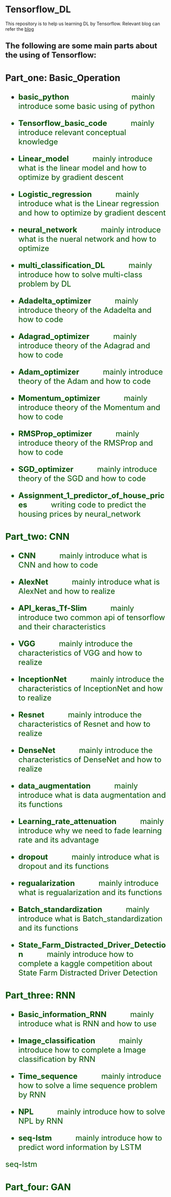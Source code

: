 # Tensorflow_DL


This repository is to help us learning DL by Tensorflow.  Relevant blog can refer the [blog](http://www.weijiawu.com.cn/)

## **<font size=5>The following are some main parts about the using of Tensorflow:**


### **Part_one: Basic_Operation**


* **<font color=#005000>basic_python**              &#160;&#160;&#160;&#160; &#160;&#160;&#160;&#160; &#160;&#160;&#160;&#160; &#160;&#160;&#160;&#160; &#160;&#160;&#160;&#160;&#160; &#160;              mainly introduce some basic using of python

* **<font color=#005000>Tensorflow_basic_code**			&#160;&#160;&#160;&#160; &#160;&#160;&#160;&#160; 	  mainly introduce relevant conceptual knowledge

* **<font color=#005000>Linear_model**			&#160;&#160;&#160;&#160; &#160;&#160;&#160;&#160; 	  mainly introduce what is the linear model and how to optimize by gradient descent

* **<font color=#005000>Logistic_regression**			&#160;&#160;&#160;&#160; &#160;&#160;&#160;&#160; 	  mainly introduce what is the Linear regression and how to optimize by gradient descent

* **<font color=#005000>neural_network**			&#160;&#160;&#160;&#160; &#160;&#160;&#160;&#160; 	  mainly introduce what is the nueral network and how to optimize 

* **<font color=#005000>multi_classification_DL**			&#160;&#160;&#160;&#160; &#160;&#160;&#160;&#160; 	  mainly introduce how to solve multi-class problem by DL

* **<font color=#005000>Adadelta_optimizer**			&#160;&#160;&#160;&#160; &#160;&#160;&#160;&#160; 	  mainly introduce theory of the Adadelta and how to code

* **<font color=#005000>Adagrad_optimizer**			&#160;&#160;&#160;&#160; &#160;&#160;&#160;&#160; 	  mainly introduce theory of the Adagrad and how to code

* **<font color=#005000>Adam_optimizer**			&#160;&#160;&#160;&#160; &#160;&#160;&#160;&#160; 	  mainly introduce theory of the Adam and how to code

* **<font color=#005000>Momentum_optimizer**			&#160;&#160;&#160;&#160; &#160;&#160;&#160;&#160; 	  mainly introduce theory of the Momentum and how to code

* **<font color=#005000>RMSProp_optimizer**			&#160;&#160;&#160;&#160; &#160;&#160;&#160;&#160; 	  mainly introduce theory of the RMSProp and how to code

* **<font color=#005000>SGD_optimizer**			&#160;&#160;&#160;&#160; &#160;&#160;&#160;&#160; 	  mainly introduce theory of the SGD and how to code

* **<font color=#005000>Assignment_1_predictor_of_house_prices**			&#160;&#160;&#160;&#160; &#160;&#160;&#160;&#160; 	  writing code to predict the housing prices by neural_network

### **Part_two: CNN**

* **<font color=#005000>CNN**			&#160;&#160;&#160;&#160; &#160;&#160;&#160;&#160; 	  mainly introduce what is CNN and how to code

* **<font color=#005000>AlexNet**			&#160;&#160;&#160;&#160; &#160;&#160;&#160;&#160; 	  mainly introduce what is AlexNet and how to realize

* **<font color=#005000>API_keras_Tf-Slim**			&#160;&#160;&#160;&#160; &#160;&#160;&#160;&#160; 	  mainly introduce two common api of tensorflow and their characteristics

* **<font color=#005000>VGG**			&#160;&#160;&#160;&#160; &#160;&#160;&#160;&#160; 	  mainly introduce the characteristics of VGG and how to realize

* **<font color=#005000>InceptionNet**			&#160;&#160;&#160;&#160; &#160;&#160;&#160;&#160; 	  mainly introduce the characteristics of InceptionNet and how to realize

* **<font color=#005000>Resnet**			&#160;&#160;&#160;&#160; &#160;&#160;&#160;&#160; 	  mainly introduce the characteristics of Resnet and how to realize

* **<font color=#005000>DenseNet**			&#160;&#160;&#160;&#160; &#160;&#160;&#160;&#160; 	  mainly introduce the characteristics of DenseNet and how to realize

* **<font color=#005000>data_augmentation**			&#160;&#160;&#160;&#160; &#160;&#160;&#160;&#160; 	  mainly introduce what is data augmentation and its functions

* **<font color=#005000>Learning_rate_attenuation**			&#160;&#160;&#160;&#160; &#160;&#160;&#160;&#160; 	  mainly introduce why we need to fade learning rate and its advantage

* **<font color=#005000>dropout**			&#160;&#160;&#160;&#160; &#160;&#160;&#160;&#160; 	  mainly introduce what is dropout and its functions

* **<font color=#005000>regualarization**			&#160;&#160;&#160;&#160; &#160;&#160;&#160;&#160; 	  mainly introduce what is regualarization and its functions

* **<font color=#005000>Batch_standardization**			&#160;&#160;&#160;&#160; &#160;&#160;&#160;&#160; 	  mainly introduce what is Batch_standardization and its functions

* **<font color=#005000>State_Farm_Distracted_Driver_Detection**			&#160;&#160;&#160;&#160; &#160;&#160;&#160;&#160; 	  mainly introduce how to complete a kaggle competition about State Farm Distracted Driver Detection



### **Part_three: RNN**

* **<font color=#005000>Basic_information_RNN**			&#160;&#160;&#160;&#160; &#160;&#160;&#160;&#160; 	  mainly introduce what is RNN and how to use

* **<font color=#005000>Image_classification**			&#160;&#160;&#160;&#160; &#160;&#160;&#160;&#160; 	  mainly introduce how to complete a Image classification by RNN

* **<font color=#005000>Time_sequence**			&#160;&#160;&#160;&#160; &#160;&#160;&#160;&#160; 	  mainly introduce how to solve a Iime sequence problem by RNN

* **<font color=#005000>NPL**			&#160;&#160;&#160;&#160; &#160;&#160;&#160;&#160; 	  mainly introduce how to solve NPL by RNN

* **<font color=#005000>seq-lstm**			&#160;&#160;&#160;&#160; &#160;&#160;&#160;&#160; 	  mainly introduce how to predict word information by LSTM

seq-lstm
### **Part_four: GAN**
